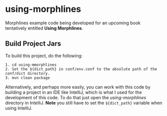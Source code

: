 # using-morphlines 

Morphlines example code being developed for an upcoming book tentatively entitled **Using Morphlines**.

## Build Project Jars

To build this project, do the following: 

    1. cd using-mmorphlines
    2. Set the ${dict_path} in conf/env.conf to the absolute path of the conf/dict directory.
    3. mvn clean package

Alternatively, and perhaps more easily, you can work with this code by building a project in an IDE like IntelliJ, which is what I used for the development of this code.  To do that just open the *using-morphlines* directory in IntelliJ. **Note** you still have to set the `${dict_path}` variable when using IntelliJ.